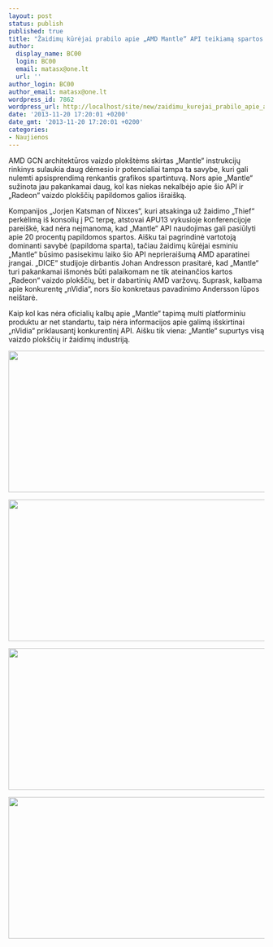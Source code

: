 ```yaml
---
layout: post
status: publish
published: true
title: "Žaidimų kūrėjai prabilo apie „AMD Mantle“ API teikiamą spartos prieaugį"
author:
  display_name: BC00
  login: BC00
  email: matasx@one.lt
  url: ''
author_login: BC00
author_email: matasx@one.lt
wordpress_id: 7862
wordpress_url: http://localhost/site/new/zaidimu_kurejai_prabilo_apie_amd_mantle_api_teikiama_spartos_prieaugi/
date: '2013-11-20 17:20:01 +0200'
date_gmt: '2013-11-20 17:20:01 +0200'
categories:
- Naujienos
---
```

<p>
	AMD GCN architektūros vaizdo plok&scaron;tėms skirtas &bdquo;Mantle&ldquo; instrukcijų rinkinys sulaukia daug dėmesio ir potencialiai tampa ta savybe, kuri gali nulemti apsisprendimą renkantis grafikos spartintuvą. Nors apie &bdquo;Mantle&ldquo; sužinota jau pakankamai daug, kol kas niekas nekalbėjo apie &scaron;io API ir &bdquo;Radeon&ldquo; vaizdo plok&scaron;čių papildomos galios i&scaron;rai&scaron;ką.</p>
<p>
	Kompanijos &bdquo;<span>Jorjen Katsman of Nixxes</span>&ldquo;<span>, kuri atsakinga už žaidimo </span>&bdquo;<span>Thief</span>&ldquo;<span> perkėlimą i&scaron; konsolių į PC terpę, atstovai APU13 vykusioje konferencijoje parei&scaron;kė, kad nėra neįmanoma, kad </span>&bdquo;<span>Mantle</span>&ldquo;<span> API naudojimas gali pasiūlyti apie 20 procentų papildomos spartos. Ai&scaron;ku tai pagrindinė vartotoją dominanti savybė (papildoma sparta), tačiau žaidimų kūrėjai esminiu </span>&bdquo;<span>Mantle</span>&ldquo;<span> būsimo pasisekimu laiko &scaron;io API neprierai&scaron;umą AMD aparatinei įrangai. </span>&bdquo;<span>DICE</span>&ldquo;<span> studijoje dirbantis Johan Andresson prasitarė, kad </span>&bdquo;<span>Mantle</span>&ldquo;<span> turi pakankamai i&scaron;monės būti palaikomam ne tik ateinančios kartos </span>&bdquo;<span>Radeon</span>&ldquo;<span> vaizdo plok&scaron;čių, bet ir dabartinių AMD varžovų. Suprask, kalbama apie konkurentę </span>&bdquo;<span>nVidia</span>&ldquo;<span>, nors &scaron;io konkretaus pavadinimo Andersson lūpos nei&scaron;tarė. </span></p>
<p>
	<span>Kaip kol kas nėra oficialių kalbų apie </span>&bdquo;<span>Mantle</span>&ldquo;<span> tapimą multi platforminiu</span> produktu ar net standartu, taip nėra informacijos apie galimą i&scaron;skirtinai &bdquo;nVidia&ldquo; priklausantį konkurentinį API. Ai&scaron;ku tik viena: &bdquo;Mantle&ldquo; supurtys visą vaizdo plok&scaron;čių ir žaidimų industriją.</p>
<p>
	<img alt="" src="http://technews.lt/userfiles/file-3c2e5ba2237492b40e.jpg" style="width: 520px; height: 278px;" /></p>
<p>
	<img alt="" src="http://technews.lt/userfiles/file-5a579da11fa712149b.jpg" style="width: 520px; height: 278px;" /></p>
<p>
	<img alt="" src="http://technews.lt/userfiles/file-bf94d74de13fcaf245.jpg" style="width: 520px; height: 278px;" /></p>
<p>
	<img alt="" src="http://technews.lt/userfiles/file-5e828afe5f637410a8.jpg" style="width: 520px; height: 278px;" /></p>
